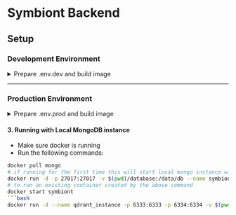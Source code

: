 # Symbiont Backend

## Setup

### Development Environment

<details>
  <summary>Prepare .env.dev and build image</summary>
     
#### 1. Prepare `.env` file
For development environment, prepare a `.env` file that has the following fields:

```
OPENAI_API_KEY=value
ANTHROPIC_API_KEY=value
PINECONE_API_KEY=value
PINECONE_INDEX=value
PINECONE_API_ENDPOINT=value
PINECONE_REGION=value
FIREBASE_CREDENTIALS=value
GOOGLE_GEMINI_API_KEY=value
VOYAGE_API_KEY=value
CO_API_KEY=value
TOGETHER_API_KEY=value
```

#### 2. Build and Run

Build and run the docker image for dev environment:

```bash
docker-compose --profile dev up
```

This will run the API server at port `0.0.0.0:8000`

</details>

---

### Production Environment

<details>
  <summary>Prepare .env.prod and build image</summary>
  
#### 1. Prepare `.env` file
For production environment, prepare a `.env` file that has the following fields:
```
OPENAI_API_KEY=value
ANTHROPIC_API_KEY=value
PINECONE_API_KEY=value
PINECONE_INDEX=value
PINECONE_API_ENDPOINT=value
PINECONE_REGION=value
FIREBASE_CREDENTIALS=value
GOOGLE_GEMINI_API_KEY=value
VOYAGE_API_KEY=value
CO_API_KEY=value
TOGETHER_API_KEY=value
```
#### 2. Build and Run
Build and run the docker image for dev environment:
```bash
docker-compose --profile prod up
```
This will run the API server at port `0.0.0.0:80`
</details>

#### 3. Running with Local MongoDB instance

- Make sure docker is running
- Run the following commands:

```bash
docker pull mongo
# if running for the first time this will start local mongo instance with a mounted volume for data persistence
docker run -d -p 27017:27017 -v $(pwd)/database:/data/db --name symbiont mongo:latest
# to run an existing container created by the above command
docker start symbiont
```bash
docker run -d --name qdrant_instance -p 6333:6333 -p 6334:6334 -v $(pwd)/qdrant_storage:/qdrant/storage:z qdrant/qdrant
```

